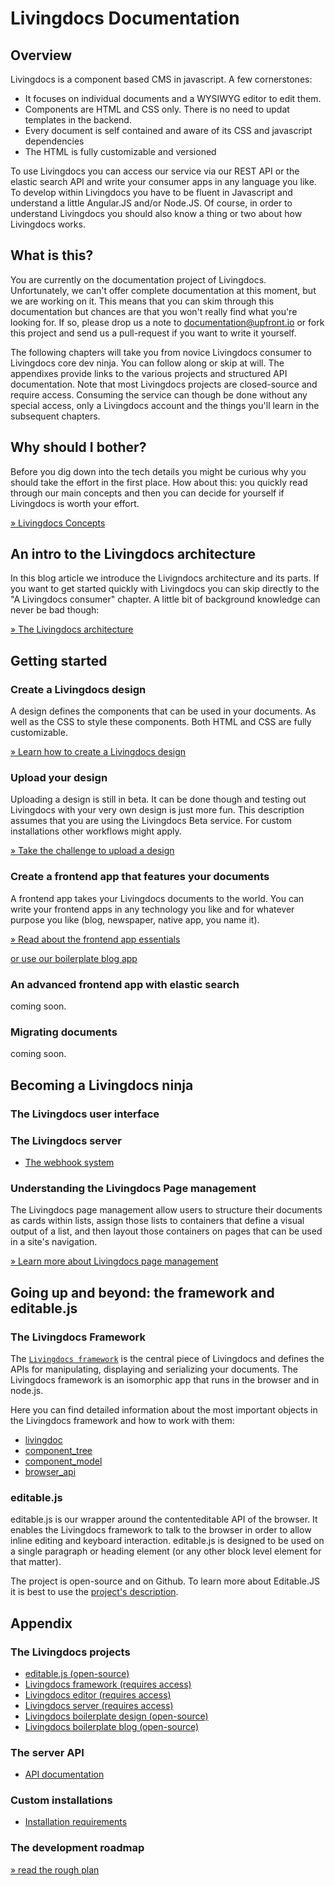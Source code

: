 
# Livingdocs Documentation

## Overview

Livingdocs is a component based CMS in javascript. A few cornerstones:
- It focuses on individual documents and a WYSIWYG editor to edit them.
- Components are HTML and CSS only. There is no need to updat templates in the backend.
- Every document is self contained and aware of its CSS and javascript dependencies
- The HTML is fully customizable and versioned

To use Livingdocs you can access our service via our REST API or the elastic search API and write your consumer apps in any language you like.
To develop within Livingdocs you have to be fluent in Javascript and understand a little Angular.JS and/or Node.JS. Of course, in order to understand Livingdocs you should also know a thing or two about how Livingdocs works.

## What is this?

You are currently on the documentation project of Livingdocs. Unfortunately, we can't offer complete documentation at this moment, but we are working on it. This means that you can skim through this documentation but chances are that you won't really find what you're looking for. If so, please drop us a note to documentation@upfront.io or fork this project and send us a pull-request if you want to write it yourself.

The following chapters will take you from novice Livingdocs consumer to Livingdocs core dev ninja. You can follow along or skip at will. The appendixes provide links to the various projects and structured API documentation. Note that most Livingdocs projects are closed-source and require access. Consuming the service can though be done without any special access, only a Livingdocs account and the things you'll learn in the subsequent chapters.

## Why should I bother?

Before you dig down into the tech details you might be curious why you should take the effort in the first place. How about this: you quickly read through our main concepts and then you can decide for yourself if Livingdocs is worth your effort.

[» Livingdocs Concepts](concepts/main_concepts.md)

## An intro to the Livingdocs architecture

In this blog article we introduce the Livigndocs architecture and its parts. If you want to get started quickly with Livingdocs you can skip directly to the "A Livingdocs consumer" chapter. A little bit of background knowledge can never be bad though:

[» The Livingdocs architecture](http://blog.livingdocs.io/articles/1739)

## Getting started

### Create a Livingdocs design

A design defines the components that can be used in your documents. As well as the CSS to style these components. Both HTML and CSS are fully customizable.

[» Learn how to create a Livingdocs design](design/create_designs.md)

### Upload your design

Uploading a design is still in beta. It can be done though and testing out Livingdocs with your very own design is just more fun. This description assumes that you are using the Livingdocs Beta service. For custom installations other workflows might apply.

[» Take the challenge to upload a design](./design/upload.md)

### Create a frontend app that features your documents

A frontend app takes your Livingdocs documents to the world. You can write your frontend apps in any technology you like and for whatever purpose you like (blog, newspaper, native app, you name it).

[» Read about the frontend app essentials](delivery/api_essentials.md)

[or use our boilerplate blog app](https://github.com/upfrontIO/livingdocs-delivery)

### An advanced frontend app with elastic search

coming soon.

### Migrating documents

coming soon.

## Becoming a Livingdocs ninja

### The Livingdocs user interface

### The Livingdocs server

- [The webhook system](server/webhook_system.md)

### Understanding the Livingdocs Page management

The Livingdocs page management allow users to structure their documents as cards within lists, assign those lists to containers that define a visual output of a list, and then layout those containers on pages that can be used in a site's navigation.

[» Learn more about Livingdocs page management](page-management/main.md)

## Going up and beyond: the framework and editable.js

### The Livingdocs Framework

The [`Livingdocs framework`](https://github.com/upfrontIO/livingdocs-framework) is the central piece of Livingdocs and defines the APIs for manipulating, displaying and serializing your documents. The Livingdocs framework is an isomorphic app that runs in the browser and in node.js.

Here you can find detailed information about the most important objects in the Livingdocs framework and how to work with them:

- [livingdoc](livingdocs-framework/livingdoc.md)
- [component_tree](livingdocs-framework/component_tree.md)
- [component_model](livingdocs-framework/component_model.md)
- [browser_api](livingdocs-framework/browser_api.md)

### editable.js

editable.js is our wrapper around the contenteditable API of the browser. It enables the Livingdocs framework to talk to the browser in order to allow inline editing and keyboard interaction. editable.js is designed to be used on a single paragraph or heading element (or any other block level element for that matter).

The project is open-source and on Github. To learn more about Editable.JS it is best to use the [project's description](https://github.com/upfrontIO/editable.js).

## Appendix

### The Livingdocs projects

- [editable.js (open-source)](https://github.com/upfrontIO/editable.js)
- [Livingdocs framework (requires access)](https://github.com/upfrontIO/livingdocs-framework)
- [Livingdocs editor (requires access)](https://github.com/upfrontIO/livingdocs-editor)
- [Livingdocs server (requires access)](https://github.com/upfrontIO/livingdocs-server)
- [Livingdocs boilerplate design (open-source)](https://github.com/upfrontIO/livingdocs-design-boilerplate)
- [Livingdocs boilerplate blog (open-source)](https://github.com/upfrontIO/livingdocs-delivery)

### The server API

- [API documentation](./server/home.md)

### Custom installations

- [Installation requirements](./installation/requirements.md)

### The development roadmap

[» read the rough plan](./roadmap/overview.md)


